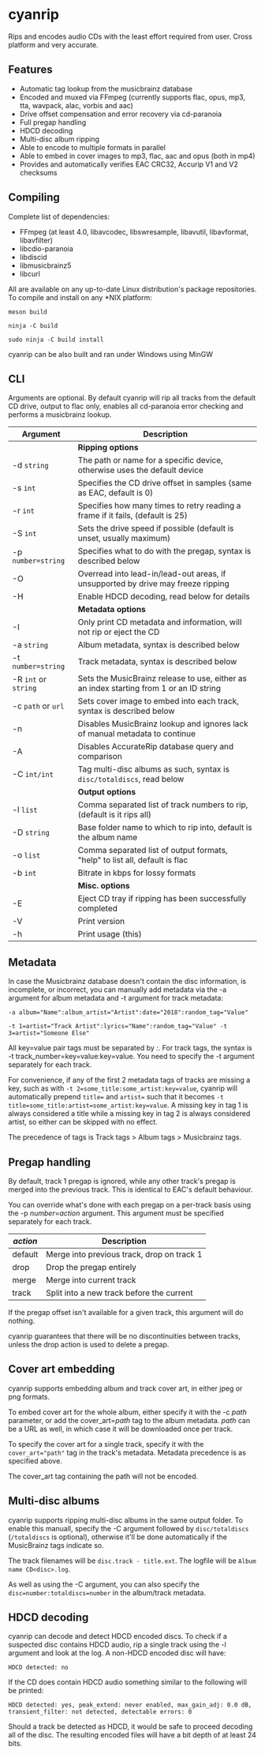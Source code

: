 cyanrip
=======
Rips and encodes audio CDs with the least effort required from user. Cross platform and very accurate.

Features
--------
 * Automatic tag lookup from the musicbrainz database
 * Encoded and muxed via FFmpeg (currently supports flac, opus, mp3, tta, wavpack, alac, vorbis and aac)
 * Drive offset compensation and error recovery via cd-paranoia
 * Full pregap handling
 * HDCD decoding
 * Multi-disc album ripping
 * Able to encode to multiple formats in parallel
 * Able to embed in cover images to mp3, flac, aac and opus (both in mp4)
 * Provides and automatically verifies EAC CRC32, Accurip V1 and V2 checksums


Compiling
---------
Complete list of dependencies:

 * FFmpeg (at least 4.0, libavcodec, libswresample, libavutil, libavformat, libavfilter)
 * libcdio-paranoia
 * libdiscid
 * libmusicbrainz5
 * libcurl

All are available on any up-to-date Linux distribution's package repositories. To compile and install on any *NIX platform:

`meson build`

`ninja -C build`

`sudo ninja -C build install`

cyanrip can be also built and ran under Windows using MinGW


CLI
---

Arguments are optional. By default cyanrip will rip all tracks from the default CD drive, output to flac only, enables all cd-paranoia error checking and performs a musicbrainz lookup.

| Argument             | Description                                                                             |
|----------------------|-----------------------------------------------------------------------------------------|
|                      | **Ripping options**                                                                     |
| -d `string`          | The path or name for a specific device, otherwise uses the default device               |
| -s `int`             | Specifies the CD drive offset in samples (same as EAC, default is 0)                    |
| -r `int`             | Specifies how many times to retry reading a frame if it fails, (default is 25)          |
| -S `int`             | Sets the drive speed if possible (default is unset, usually maximum)                    |
| -p `number=string`   | Specifies what to do with the pregap, syntax is described below                         |
| -O                   | Overread into lead-in/lead-out areas, if unsupported by drive may freeze ripping        |
| -H                   | Enable HDCD decoding, read below for details                                            |
|                      | **Metadata options**                                                                    |
| -I                   | Only print CD metadata and information, will not rip or eject the CD                    |
| -a `string`          | Album metadata, syntax is described below                                               |
| -t `number=string`   | Track metadata, syntax is described below                                               |
| -R `int` or `string` | Sets the MusicBrainz release to use, either as an index starting from 1 or an ID string |
| -c `path` or `url`   | Sets cover image to embed into each track, syntax is described below                    |
| -n                   | Disables MusicBrainz lookup and ignores lack of manual metadata to continue             |
| -A                   | Disables AccurateRip database query and comparison                                      |
| -C `int/int`         | Tag multi-disc albums as such, syntax is `disc/totaldiscs`, read below                  |
|                      | **Output options**                                                                      |
| -l `list`            | Comma separated list of track numbers to rip, (default is it rips all)                  |
| -D `string`          | Base folder name to which to rip into, default is the album name                        |
| -o `list`            | Comma separated list of output formats, "help" to list all, default is flac             |
| -b `int`             | Bitrate in kbps for lossy formats                                                       |
|                      | **Misc. options**                                                                       |
| -E                   | Eject CD tray if ripping has been successfully completed                                |
| -V                   | Print version                                                                           |
| -h                   | Print usage (this)                                                                      |


Metadata
--------

In case the Musicbrainz database doesn't contain the disc information, is incomplete, or incorrect, you can manually add metadata via the -a argument for album metadata and -t argument for track metadata:

`-a album="Name":album_artist="Artist":date="2018":random_tag="Value"`

`-t 1=artist="Track Artist":lyrics="Name":random_tag="Value" -t 3=artist="Someone Else"`

All key=value pair tags must be separated by *:*. For track tags, the syntax is -t track_number=key=value:key=value. You need to specify the -t argument separately for each track.

For convenience, if any of the first 2 metadata tags of tracks are missing a key, such as with `-t 2=some_title:some_artist:key=value`, cyanrip will automatically prepend `title=` and `artist=` such that it becomes `-t title=some_title:artist=some_artist:key=value`.
A missing key in tag 1 is always considered a title while a missing key in tag 2 is always considered artist, so either can be skipped with no effect.

The precedence of tags is Track tags > Album tags > Musicbrainz tags.


Pregap handling
---------------

By default, track 1 pregap is ignored, while any other track's pregap is merged into the previous track. This is identical to EAC's default behaviour.

You can override what's done with each pregap on a per-track basis using the -p *number*=*action* argument. This argument must be specified separately for each track.

| *action* | Description                                |
|----------|--------------------------------------------|
| default  | Merge into previous track, drop on track 1 |
| drop     | Drop the pregap entirely                   |
| merge    | Merge into current track                   |
| track    | Split into a new track before the current  |

If the pregap offset isn't available for a given track, this argument will do nothing.

cyanrip guarantees that there will be no discontinuities between tracks, unless the drop action is used to delete a pregap.


Cover art embedding
-------------------

cyanrip supports embedding album and track cover art, in either jpeg or png formats.

To embed cover art for the whole album, either specify it with the -c *path* parameter, or add the cover_art=*path* tag to the album metadata. *path* can be a URL as well, in which case it will be downloaded once per track.

To specify the cover art for a single track, specify it with the `cover_art="path"` tag in the track's metadata. Metadata precedence is as specified above.

The cover_art tag containing the path will not be encoded.


Multi-disc albums
-----------------

cyanrip supports ripping multi-disc albums in the same output folder. To enable this manuall, specify the -C argument followed by `disc/totaldiscs` (`/totaldiscs` is optional), otherwise it'll be done automatically if the MusicBrainz tags indicate so.

The track filenames will be `disc.track - title.ext`. The logfile will be `Album name CD<disc>.log`.

As well as using the -C argument, you can also specify the `disc=number:totaldiscs=number` in the album/track metadata.


HDCD decoding
-------------

cyanrip can decode and detect HDCD encoded discs. To check if a suspected disc contains HDCD audio, rip a single track using the -l argument and look at the log. A non-HDCD encoded disc will have:

```
HDCD detected: no
```

If the CD does contain HDCD audio something similar to the following will be printed:

```
HDCD detected: yes, peak_extend: never enabled, max_gain_adj: 0.0 dB, transient_filter: not detected, detectable errors: 0
```

Should a track be detected as HDCD, it would be safe to proceed decoding all of the disc. The resulting encoded files will have a bit depth of at least 24 bits.
